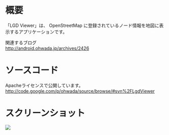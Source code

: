 # 概要 #
「LGD Viewer」は、 OpenStreetMap に登録されているノード情報を地図に表示するアプリケーションです。

関連するブログ <br>
<a href='http://android.ohwada.jp/archives/2426'>http://android.ohwada.jp/archives/2426</a>

<h1>ソースコード</h1>
Apacheライセンスで公開しています。<br>
<a href='http://code.google.com/p/ohwada/source/browse/#svn%2FLgdViewer'>http://code.google.com/p/ohwada/source/browse/#svn%2FLgdViewer</a>

<h1>スクリーンショット</h1>
<img src='http://ohwada.googlecode.com/files/20130210_lgd_viewer_shot.png' />